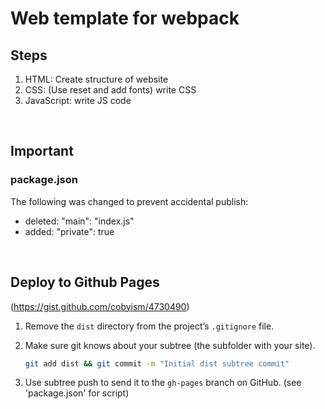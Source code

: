 # Web template for webpack

## Steps

1. HTML: Create structure of website
2. CSS: (Use reset and add fonts) write CSS
3. JavaScript: write JS code

<br>

## Important

### package.json

The following was changed to prevent accidental publish:
- deleted: "main": "index.js"
- added: "private": true

<br>

## Deploy to Github Pages
(https://gist.github.com/cobyism/4730490)

1. Remove the `dist` directory from the project’s `.gitignore` file.

2. Make sure git knows about your subtree (the subfolder with your site).

    ```sh
    git add dist && git commit -m "Initial dist subtree commit"
    ```
3. Use subtree push to send it to the `gh-pages` branch on GitHub. (see 'package.json' for script)





